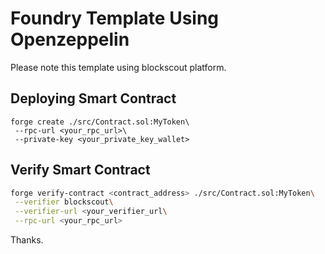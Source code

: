 # Foundry Template Using Openzeppelin
Please note this template using blockscout platform.

## Deploying Smart Contract
```
forge create ./src/Contract.sol:MyToken\
 --rpc-url <your_rpc_url>\
 --private-key <your_private_key_wallet>
```

## Verify Smart Contract
```bash
forge verify-contract <contract_address> ./src/Contract.sol:MyToken\
 --verifier blockscout\
 --verifier-url <your_verifier_url\
 --rpc-url <your_rpc_url>
```

Thanks.

